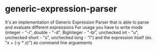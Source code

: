 # generic-expression-parser
 It's an implementation of Generic Expression Parser that is able to parse and evaluate different expressions
 For usage you have to write mode (integer - "-i", double - "-d", BigInteger - "-bi", unchecked int - "u", unchecked short - "s", unchecked long - "l") and the expression itself (ex. "x + (-y * z)") as command line arguements
